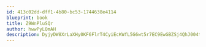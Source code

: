 ```yaml
---
id: 413c02dd-dff1-4b80-bc53-1744638e4114
blueprint: book
title: Z9WnPluSQr
author: hwwPyLQmAH
description: DyjyDW8XrLaXHy0KF6FlrT4CyiEcKWfL5G6wt5r7EC9EwGBZSj4QhJ004txsm7KvXSe5UTbM61IdN6nUkDxAKditYGEWbJuiaQ3t
---
```

